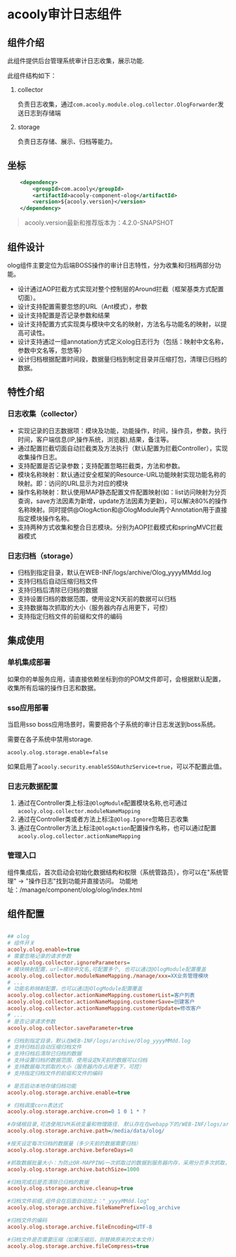 acooly审计日志组件
====

## 组件介绍

此组件提供后台管理系统审计日志收集，展示功能.

此组件结构如下：

1. collector

    负责日志收集，通过`com.acooly.module.olog.collector.OlogForwarder`发送日志到存储端

2. storage

    负责日志存储、展示、归档等能力。
    
## 坐标


```xml
	<dependency>
		<groupId>com.acooly</groupId>
		<artifactId>acooly-component-olog</artifactId>
		<version>${acooly.version}</version>
	</dependency>
```

>acooly.version最新和推荐版本为：4.2.0-SNAPSHOT       
    
    
## 组件设计

olog组件主要定位为后端BOSS操作的审计日志特性，分为收集和归档两部分功能。

* 设计通过AOP拦截方式实现对整个控制层的Around拦截（框架基类方式配置切面）。
* 设计支持配置需要忽悠的URL（Ant模式），参数
* 设计支持配置是否记录参数和结果
* 设计支持配置方式实现类与模块中文名的映射，方法名与功能名的映射，以提高可读性。
* 设计支持通过一组annotation方式定义olog日志行为（包括：映射中文名称，参数中文名等，忽悠等）
* 设计归档根据配置时间段，数据量归档到制定目录并压缩打包，清理已归档的数据。

    
## 特性介绍

### 日志收集（collector）

   * 实现记录的日志数据项：模块及功能，功能操作，时间，操作员，参数，执行时间，客户端信息(IP,操作系统，浏览器),结果，备注等。
   * 通过配置拦截切面自动拦截类及方法执行（默认配置为拦截Controller），实现收集操作日志。
   * 支持配置是否记录参数；支持配置忽略拦截类，方法和参数。
   * 模块名称映射：默认通过安全框架的Resource-URL功能映射实现功能名称的映射。即：访问的URL显示为对应的模块
   * 操作名称映射：默认使用MAP静态配置文件配置映射(如：list访问映射为分页查询，save方法因素为新增，update方法因素为更新)，可以解决80%的操作名称映射。同时提供@OlogAction和@OlogModule两个Annotation用于直接指定模块操作名称。
   * 支持两种方式收集和整合日志模块。分别为AOP拦截模式和springMVC拦截器模式
   
### 日志归档（storage）
   
   * 归档到指定目录，默认在WEB-INF/logs/archive/Olog_yyyyMMdd.log
   * 支持归档后自动压缩归档文件
   * 支持归档后清除已归档的数据
   * 支持设置归档的数据范围，使用设定N天前的数据可以归档
   * 支持数据每次抓取的大小（服务器内存占用更下，可控）
   * 支持指定归档文件的前缀和文件的编码    

## 集成使用

### 单机集成部署

如果你的单服务应用，请直接依赖坐标到你的POM文件即可，会根据默认配置，收集所有后端的操作日志和数据。

### sso应用部署

当启用sso boss应用场景时，需要把各个子系统的审计日志发送到boss系统。

需要在各子系统中禁用storage.

    acooly.olog.storage.enable=false

如果启用了`acooly.security.enableSSOAuthzService=true`，可以不配置此值。

### 日志元数据配置

1. 通过在Controller类上标注`@OlogModule`配置模块名称,也可通过`acooly.olog.collector.moduleNameMapping`
2. 通过在Controller类或者方法上标注`@Olog.Ignore`忽略日志收集
3. 通过在Controller方法上标注`@OlogAction`配置操作名称，也可以通过配置`acooly.olog.collector.actionNameMapping`

### 管理入口

组件集成后，首次启动会初始化数据结构和权限（系统管路员），你可以在"系统管理" -> "操作日志"找到功能并直接访问。
功能地址：/manage/component/olog/olog/index.html

## 组件配置


```ini

## olog
# 组件开关
acooly.olog.enable=true
# 需要忽略记录的请求参数
acooly.olog.collector.ignoreParameters=
# 模块映射配置，url=模块中文名,可配置多个, 也可以通过@OlogModule配置覆盖
acooly.olog.collector.moduleNameMapping./manage/xxx=XX业务管理模块
# ...
# 功能名称映射配置，也可以通过@OlogModule配置覆盖
acooly.olog.collector.actionNameMapping.customerList=客户列表
acooly.olog.collector.actionNameMapping.customerSave=创建客户
acooly.olog.collector.actionNameMapping.customerUpdate=修改客户
# ...
# 是否记录请求参数
acooly.olog.collector.saveParameter=true

# 归档到指定目录，默认在WEB-INF/logs/archive/Olog_yyyyMMdd.log
# 支持归档后自动压缩归档文件
# 支持归档后清除已归档的数据
# 支持设置归档的数据范围，使用设定N天前的数据可以归档
# 支持数据每次抓取的大小（服务器内存占用更下，可控）
# 支持指定归档文件的前缀和文件的编码

# 是否启动本地存储归档功能
acooly.olog.storage.archive.enable=true

# 归档调度corn表达式
acooly.olog.storage.archive.cron=0 1 0 1 * ?

#存储根目录,可选使用JVM系统变量和物理路径. 默认存在在webapp下的/WEB-INF/logs/archive目录
acooly.olog.storage.archive.path=/media/data/olog/

#按天设定每次归档的数据量（多少天前的数据需要归档）
acooly.olog.storage.archive.beforeDays=0

#抓取数据批量大小：为防止OR-MAPPING一次抓取过的数据到服务器内存，采用分页多次抓取，该参数为每次抓取的行数
acooly.olog.storage.archive.batchSize=1000

#归档完成后是否清除已归档的数据
acooly.olog.storage.archive.cleanup=true

#归档文件前缀,组件会在后面自动加上："_yyyyMMdd.log"
acooly.olog.storage.archive.fileNamePrefix=olog_archive

#归档文件的编码
acooly.olog.storage.archive.fileEncoding=UTF-8

#归档文件是否需要压缩（如果压缩后，则替换原来的文本文件）
acooly.olog.storage.archive.fileCompress=true

```



